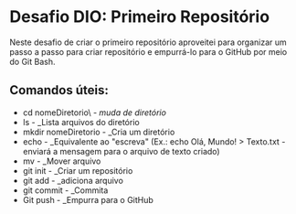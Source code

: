 # Desafio DIO: Primeiro Repositório

Neste desafio de criar o primeiro repositório aproveitei para organizar um passo a passo para criar repositório e empurrá-lo para o GitHub por meio do Git Bash. 

## Comandos úteis:

- cd nomeDiretorio\ - _muda de diretório_ 
- ls - _Lista arquivos do diretório
- mkdir nomeDiretorio - _Cria um diretório
- echo - _Equivalente ao "escreva" (Ex.: echo Olá, Mundo! > Texto.txt - enviará a mensagem para o arquivo de texto criado)
- mv - _Mover arquivo
- git init - _Criar um repositório
- git add - _adiciona arquivo
- git commit - _Commita
- Git push - _Empurra para o GitHub
